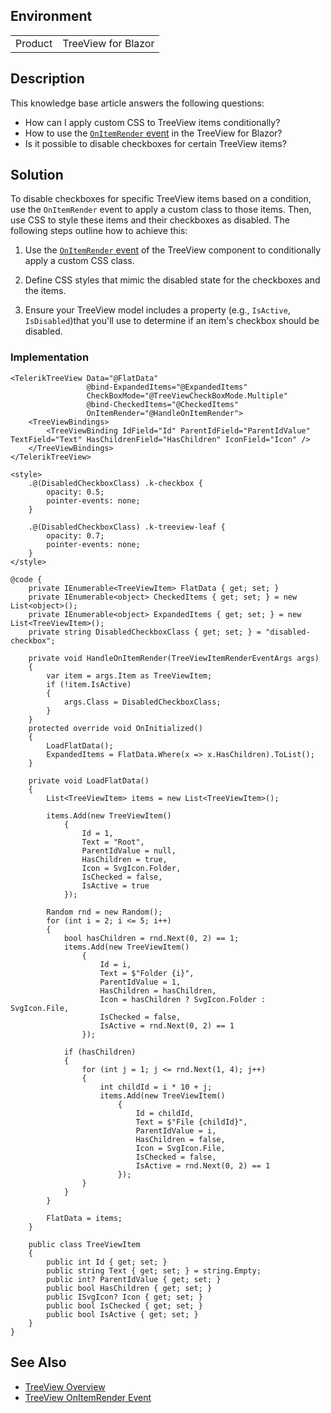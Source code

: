 
## Environment

<table>
<tbody>
<tr>
<td>Product</td>
<td>TreeView for Blazor</td>
</tr>
</tbody>
</table>

## Description

This knowledge base article answers the following questions:

- How can I apply custom CSS to TreeView items conditionally?
- How to use the [`OnItemRender` event](slug:treeview-events#onitemrender) in the TreeView for Blazor?
- Is it possible to disable checkboxes for certain TreeView items?

## Solution

To disable checkboxes for specific TreeView items based on a condition, use the `OnItemRender` event to apply a custom class to those items. Then, use CSS to style these items and their checkboxes as disabled. The following steps outline how to achieve this:

1. Use the [`OnItemRender` event](slug:treeview-events#onitemrender) of the TreeView component to conditionally apply a custom CSS class.

2. Define CSS styles that mimic the disabled state for the checkboxes and the items.

3. Ensure your TreeView model includes a property (e.g., `IsActive`, `IsDisabled`)that you'll use to determine if an item's checkbox should be disabled.

### Implementation

````RAZOR
<TelerikTreeView Data="@FlatData"
                 @bind-ExpandedItems="@ExpandedItems"
                 CheckBoxMode="@TreeViewCheckBoxMode.Multiple"
                 @bind-CheckedItems="@CheckedItems"
                 OnItemRender="@HandleOnItemRender">
    <TreeViewBindings>
        <TreeViewBinding IdField="Id" ParentIdField="ParentIdValue" TextField="Text" HasChildrenField="HasChildren" IconField="Icon" />
    </TreeViewBindings>
</TelerikTreeView>

<style>
    .@(DisabledCheckboxClass) .k-checkbox {
        opacity: 0.5;
        pointer-events: none;
    }

    .@(DisabledCheckboxClass) .k-treeview-leaf {
        opacity: 0.7;
        pointer-events: none;
    }
</style>

@code {
    private IEnumerable<TreeViewItem> FlatData { get; set; }
    private IEnumerable<object> CheckedItems { get; set; } = new List<object>();
    private IEnumerable<object> ExpandedItems { get; set; } = new List<TreeViewItem>();
    private string DisabledCheckboxClass { get; set; } = "disabled-checkbox";

    private void HandleOnItemRender(TreeViewItemRenderEventArgs args)
    {
        var item = args.Item as TreeViewItem;
        if (!item.IsActive)
        {
            args.Class = DisabledCheckboxClass;
        }
    }
    protected override void OnInitialized()
    {
        LoadFlatData();
        ExpandedItems = FlatData.Where(x => x.HasChildren).ToList();
    }

    private void LoadFlatData()
    {
        List<TreeViewItem> items = new List<TreeViewItem>();

        items.Add(new TreeViewItem()
            {
                Id = 1,
                Text = "Root",
                ParentIdValue = null,
                HasChildren = true,
                Icon = SvgIcon.Folder,
                IsChecked = false,
                IsActive = true
            });

        Random rnd = new Random();
        for (int i = 2; i <= 5; i++)
        {
            bool hasChildren = rnd.Next(0, 2) == 1;
            items.Add(new TreeViewItem()
                {
                    Id = i,
                    Text = $"Folder {i}",
                    ParentIdValue = 1,
                    HasChildren = hasChildren,
                    Icon = hasChildren ? SvgIcon.Folder : SvgIcon.File,
                    IsChecked = false,
                    IsActive = rnd.Next(0, 2) == 1
                });

            if (hasChildren)
            {
                for (int j = 1; j <= rnd.Next(1, 4); j++)
                {
                    int childId = i * 10 + j;
                    items.Add(new TreeViewItem()
                        {
                            Id = childId,
                            Text = $"File {childId}",
                            ParentIdValue = i,
                            HasChildren = false,
                            Icon = SvgIcon.File,
                            IsChecked = false,
                            IsActive = rnd.Next(0, 2) == 1
                        });
                }
            }
        }

        FlatData = items;
    }

    public class TreeViewItem
    {
        public int Id { get; set; }
        public string Text { get; set; } = string.Empty;
        public int? ParentIdValue { get; set; }
        public bool HasChildren { get; set; }
        public ISvgIcon? Icon { get; set; }
        public bool IsChecked { get; set; }
        public bool IsActive { get; set; }
    }
}
````

## See Also

- [TreeView Overview](slug:treeview-overview)
- [TreeView OnItemRender Event](slug:treeview-events#onitemrender)
